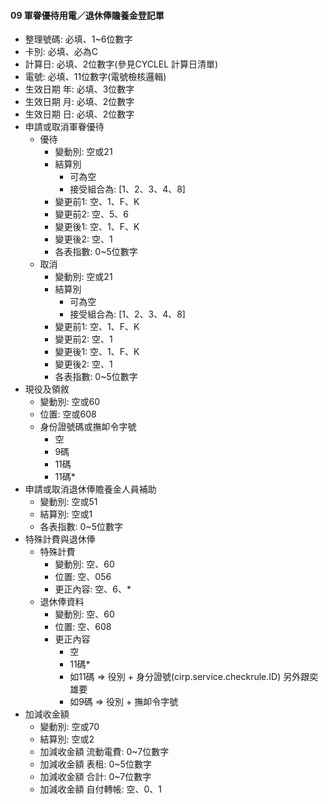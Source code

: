 #### 09 軍眷優待用電／退休俸贍養金登記單 <span id="09"></span>
  - 整理號碼: 必填、1~6位數字
  - 卡別: 必填、必為C
  - 計算日: 必填、2位數字(參見CYCLEL 計算日清單)
  - 電號: 必填、11位數字(電號檢核邏輯)
  - 生效日期 年: 必填、3位數字
  - 生效日期 月: 必填、2位數字
  - 生效日期 日: 必填、2位數字
  - 申請或取消軍眷優待
    - 優待
      - 變動別: 空或21
      - 結算別
        - 可為空
        - 接受組合為: [1、2、3、4、8]
      - 變更前1: 空、1、F、K
      - 變更前2: 空、5、6
      - 變更後1: 空、1、F、K
      - 變更後2: 空、1
      - 各表指數: 0~5位數字
    - 取消
      - 變動別: 空或21
      - 結算別
        - 可為空
        - 接受組合為: [1、2、3、4、8]
      - 變更前1: 空、1、F、K
      - 變更前2: 空、1
      - 變更後1: 空、1、F、K
      - 變更後2: 空、1
      - 各表指數: 0~5位數字 
  - 現役及領敘
    - 變動別: 空或60
    - 位置: 空或608
    - 身份證號碼或撫卹令字號
      - 空
      - 9碼
      - 11碼
      - 11碼*
  - 申請或取消退休俸贍養金人員補助
    - 變動別: 空或51
    - 結算別: 空或1
    - 各表指數: 0~5位數字
  - 特殊計費與退休俸
    - 特殊計費
      - 變動別: 空、60
      - 位置: 空、056
      - 更正內容: 空、6、*
    - 退休俸資料
      - 變動別: 空、60
      - 位置: 空、608
      - 更正內容
        - 空
        - 11碼*
        - 如11碼 => 役別 + 身分證號(cirp.service.checkrule.ID) 另外跟奕雄要
        - 如9碼 => 役別 + 撫卹令字號
  - 加減收金額
    - 變動別: 空或70
    - 結算別: 空或2
    - 加減收金額	流動電費: 0~7位數字
    - 加減收金額	表租: 0~5位數字
    - 加減收金額	合計: 0~7位數字
    - 加減收金額	自付轉帳: 空、0、1
